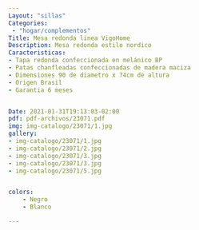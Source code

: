 ```yaml
---
Layout: "sillas"
Categories:
 - "hogar/complementos"
Title: Mesa redonda linea VigoHome 
Description: Mesa redonda estilo nordico 
Caracteristicas: 
- Tapa redonda confeccionada en melánico BP
- Patas chanfleadas confeccionadas de madera maciza
- Dimensiones 90 de diametro x 74cm de altura
- Origen Brasil 
- Garantia 6 meses 


Date: 2021-01-31T19:13:03-02:00
pdf: pdf-archivos/23071.pdf
img: img-catalogo/23071/1.jpg
gallery: 
- img-catalogo/23071/1.jpg
- img-catalogo/23071/2.jpg
- img-catalogo/23071/3.jpg
- img-catalogo/23071/3.jpg
- img-catalogo/23071/5.jpg


colors:
    - Negro
    - Blanco

---
```

